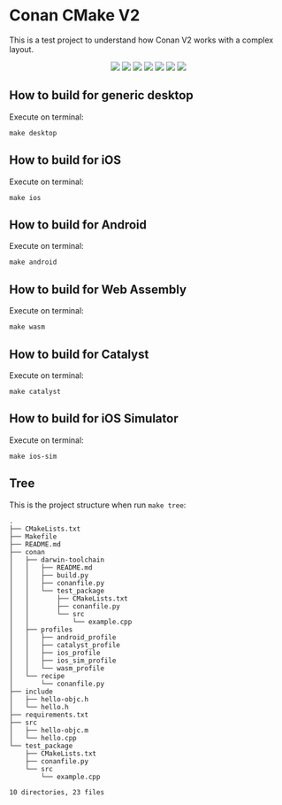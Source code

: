 # Conan CMake V2

This is a test project to understand how Conan V2 works with a complex layout.

<p align="center">
    <a href="https://github.com/paulocoutinhox/conan-cmake-v2/actions/workflows/linux.yml"><img src="https://github.com/paulocoutinhox/conan-cmake-v2/actions/workflows/linux.yml/badge.svg"></a>
    <a href="https://github.com/paulocoutinhox/conan-cmake-v2/actions/workflows/macos.yml"><img src="https://github.com/paulocoutinhox/conan-cmake-v2/actions/workflows/macos.yml/badge.svg"></a>
    <a href="https://github.com/paulocoutinhox/conan-cmake-v2/actions/workflows/ios.yml"><img src="https://github.com/paulocoutinhox/conan-cmake-v2/actions/workflows/ios.yml/badge.svg"></a>    
    <a href="https://github.com/paulocoutinhox/conan-cmake-v2/actions/workflows/android.yml"><img src="https://github.com/paulocoutinhox/conan-cmake-v2/actions/workflows/android.yml/badge.svg"></a>    
    <a href="https://github.com/paulocoutinhox/conan-cmake-v2/actions/workflows/wasm.yml"><img src="https://github.com/paulocoutinhox/conan-cmake-v2/actions/workflows/wasm.yml/badge.svg"></a>
    <a href="https://github.com/paulocoutinhox/conan-cmake-v2/actions/workflows/catalyst.yml"><img src="https://github.com/paulocoutinhox/conan-cmake-v2/actions/workflows/catalyst.yml/badge.svg"></a>    
    <a href="https://github.com/paulocoutinhox/conan-cmake-v2/actions/workflows/ios-sim.yml"><img src="https://github.com/paulocoutinhox/conan-cmake-v2/actions/workflows/ios-sim.yml/badge.svg"></a>    
</p>

## How to build for generic desktop

Execute on terminal:

`make desktop`

## How to build for iOS

Execute on terminal:

`make ios`

## How to build for Android

Execute on terminal:

`make android`

## How to build for Web Assembly

Execute on terminal:

`make wasm`

## How to build for Catalyst

Execute on terminal:

`make catalyst`

## How to build for iOS Simulator

Execute on terminal:

`make ios-sim`

## Tree

This is the project structure when run `make tree`:

```
.
├── CMakeLists.txt
├── Makefile
├── README.md
├── conan
│   ├── darwin-toolchain
│   │   ├── README.md
│   │   ├── build.py
│   │   ├── conanfile.py
│   │   └── test_package
│   │       ├── CMakeLists.txt
│   │       ├── conanfile.py
│   │       └── src
│   │           └── example.cpp
│   ├── profiles
│   │   ├── android_profile
│   │   ├── catalyst_profile
│   │   ├── ios_profile
│   │   ├── ios_sim_profile
│   │   └── wasm_profile
│   └── recipe
│       └── conanfile.py
├── include
│   ├── hello-objc.h
│   └── hello.h
├── requirements.txt
├── src
│   ├── hello-objc.m
│   └── hello.cpp
└── test_package
    ├── CMakeLists.txt
    ├── conanfile.py
    └── src
        └── example.cpp

10 directories, 23 files
```
